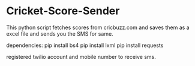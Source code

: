 # Cricket-Score-Sender
This python script fetches scores from cricbuzz.com and saves them as a excel file and sends you the SMS for same.

dependencies:
 pip install bs4
 pip install lxml
 pip install requests
 
 registered twilio account and mobile number to receive sms.
